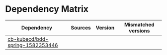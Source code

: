 # Dependency Matrix

Dependency | Sources | Version | Mismatched versions
---------- | ------- | ------- | -------------------
[cb-kubecd/bdd-spring-1582353446](https://github.com/cb-kubecd/bdd-spring-1582353446.git) |  | []() | 
